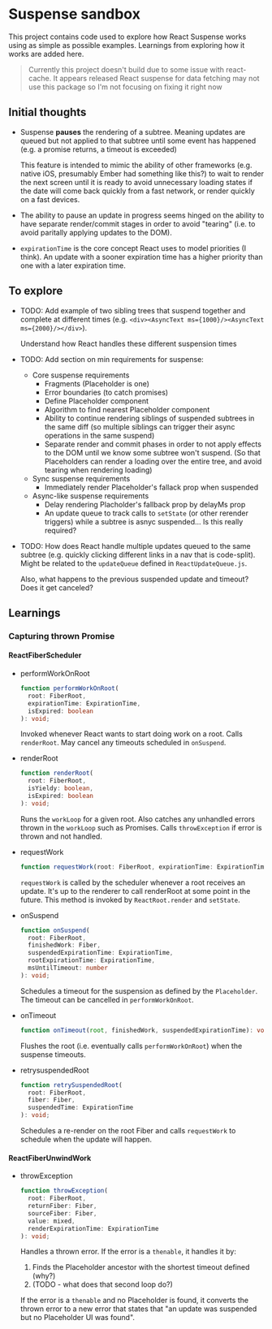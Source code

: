 # Suspense sandbox

This project contains code used to explore how React Suspense works using as
simple as possible examples. Learnings from exploring how it works are added
here.

> Currently this project doesn't build due to some issue with react-cache. It
> appears released React suspense for data fetching may not use this package so
> I'm not focusing on fixing it right now

## Initial thoughts

- Suspense **pauses** the rendering of a subtree. Meaning updates are queued but
  not applied to that subtree until some event has happened (e.g. a promise
  returns, a timeout is exceeded)

  This feature is intended to mimic the ability of other frameworks (e.g. native
  iOS, presumably Ember had something like this?) to wait to render the next
  screen until it is ready to avoid unnecessary loading states if the date will
  come back quickly from a fast network, or render quickly on a fast devices.

- The ability to pause an update in progress seems hinged on the ability to have
  separate render/commit stages in order to avoid "tearing" (i.e. to avoid
  paritally applying updates to the DOM).

- `expirationTime` is the core concept React uses to model priorities (I think).
  An update with a sooner expiration time has a higher priority than one with a
  later expiration time.

## To explore

- TODO: Add example of two sibling trees that suspend together and complete at
  different times (e.g. `<div><AsyncText ms={1000}/><AsyncText ms={2000}/></div>`).

  Understand how React handles these different suspension times

- TODO: Add section on min requirements for suspense:

  - Core suspense requirements
    - Fragments (Placeholder is one)
    - Error boundaries (to catch promises)
    - Define Placeholder component
    - Algorithm to find nearest Placeholder component
    - Ability to continue rendering siblings of suspended subtrees in the same
      diff (so multiple siblings can trigger their async operations in the
      same suspend)
    - Separate render and commit phases in order to not apply effects to the
      DOM until we know some subtree won't suspend. (So that Placeholders can
      render a loading over the entire tree, and avoid tearing when rendering
      loading)
  - Sync suspense requirements
    - Immediately render Placeholder's fallack prop when suspended
  - Async-like suspense requirements
    - Delay rendering Placholder's fallback prop by delayMs prop
    - An update queue to track calls to `setState` (or other rerender
      triggers) while a subtree is asnyc suspended... Is this really required?

- TODO: How does React handle multiple updates queued to the same subtree (e.g.
  quickly clicking different links in a nav that is code-split). Might be
  related to the `updateQueue` defined in `ReactUpdateQueue.js`.

  Also, what happens to the previous suspended update and timeout? Does it get
  canceled?

## Learnings

### Capturing thrown Promise

#### ReactFiberScheduler

- performWorkOnRoot

  ```ts
  function performWorkOnRoot(
  	root: FiberRoot,
  	expirationTime: ExpirationTime,
  	isExpired: boolean
  ): void;
  ```

  Invoked whenever React wants to start doing work on a root. Calls
  `renderRoot`. May cancel any timeouts scheduled in `onSuspend`.

- renderRoot

  ```ts
  function renderRoot(
  	root: FiberRoot,
  	isYieldy: boolean,
  	isExpired: boolean
  ): void;
  ```

  Runs the `workLoop` for a given root. Also catches any unhandled errors thrown
  in the `workLoop` such as Promises. Calls `throwException` if error is thrown
  and not handled.

- requestWork

  ```ts
  function requestWork(root: FiberRoot, expirationTime: ExpirationTime): void;
  ```

  `requestWork` is called by the scheduler whenever a root receives an update.
  It's up to the renderer to call renderRoot at some point in the future. This
  method is invoked by `ReactRoot.render` and `setState`.

- onSuspend

  ```ts
  function onSuspend(
  	root: FiberRoot,
  	finishedWork: Fiber,
  	suspendedExpirationTime: ExpirationTime,
  	rootExpirationTime: ExpirationTime,
  	msUntilTimeout: number
  ): void;
  ```

  Schedules a timeout for the suspension as defined by the `Placeholder`. The
  timeout can be cancelled in `performWorkOnRoot`.

- onTimeout

  ```ts
  function onTimeout(root, finishedWork, suspendedExpirationTime): void;
  ```

  Flushes the root (i.e. eventually calls `performWorkOnRoot`) when the suspense
  timeouts.

- retrysuspendedRoot

  ```ts
  function retrySuspendedRoot(
  	root: FiberRoot,
  	fiber: Fiber,
  	suspendedTime: ExpirationTime
  ): void;
  ```

  Schedules a re-render on the root Fiber and calls `requestWork` to schedule
  when the update will happen.

#### ReactFiberUnwindWork

- throwException

  ```ts
  function throwException(
  	root: FiberRoot,
  	returnFiber: Fiber,
  	sourceFiber: Fiber,
  	value: mixed,
  	renderExpirationTime: ExpirationTime
  ): void;
  ```

  Handles a thrown error. If the error is a `thenable`, it handles it by:

  1. Finds the Placeholder ancestor with the shortest timeout defined (why?)
  2. (TODO - what does that second loop do?)

  If the error is a `thenable` and no Placeholder is found, it converts the
  thrown error to a new error that states that "an update was suspended but no
  Placeholder UI was found".
